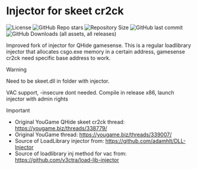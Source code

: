 # Injector for skeet cr2ck
![License](https://img.shields.io/github/license/cframe1337/skeetcr4ck-injector)
![GitHub Repo stars](https://img.shields.io/github/stars/cframe1337/skeetcr4ck-injector)
![Repository Size](https://img.shields.io/github/repo-size/cframe1337/skeetcr4ck-injector)
![GitHub last commit](https://img.shields.io/github/last-commit/cframe1337/skeetcr4ck-injector)
![GitHub Downloads (all assets, all releases)](https://img.shields.io/github/downloads/cframe1337/skeetcr4ck-injector/total)

Improved fork of injector for QHide gamesense.
This is a regular loadlibrary injector that allocates csgo.exe memory in a certain address, gamesense cr2ck need specific base address to work.

> [!WARNING]  
> Need to be skeet.dll in folder with injector.

VAC support, -insecure dont needed.
Compile in release x86, launch injector with admin rights

> [!IMPORTANT]  
> - Original YouGame QHide skeet cr2ck thread: https://yougame.biz/threads/338779/
> - Original YouGame thread: https://yougame.biz/threads/339007/
> - Source of LoadLibrary injector from: https://github.com/adamhlt/DLL-Injector
> - Source of loadlibrary inj method for vac from: https://github.com/v3ctra/load-lib-injector
